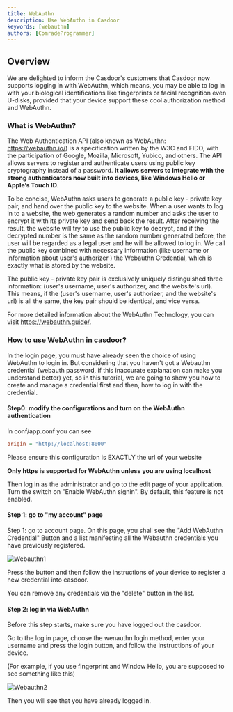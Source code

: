 ```yaml
---
title: WebAuthn
description: Use WebAuthn in Casdoor
keywords: [webauthn]
authors: [ComradeProgrammer]
---
```


## Overview

We are delighted to inform the Casdoor's customers that Casdoor now supports logging in with WebAuthn, which means, you may be able to log in with your biological identifications like fingerprints or facial recognition even U-disks, provided that your device support these cool authorization method and WebAuthn.

### What is WebAuthn?

The Web Authentication API (also known as WebAuthn: https://webauthn.io/) is a specification written by the W3C and FIDO, with the participation of Google, Mozilla, Microsoft, Yubico, and others. The API allows servers to register and authenticate users using public key cryptography instead of a password. **It allows servers to integrate with the strong authenticators now built into devices, like Windows Hello or Apple’s Touch ID**. 

To be concise, WebAuthn asks users to generate a public key - private key pair, and hand over the public key to the website. When a user wants to log in to a website, the web generates a random number and asks the user to encrypt it with its private key and send back the result. After receiving the result, the website will try to use the public key to decrypt, and if the decrypted number is the same as the random number generated before, the user will be regarded as a legal user and he will be allowed to log in. We call the public key combined with necessary information (like username or information about user's authorizer ) the Webauthn Credential, which is exactly what is stored by the website.

The public key - private key pair is exclusively uniquely distinguished three information: (user's username, user's authorizer, and the website's url). This means, if the (user's username, user's authorizer, and the website's url) is all the same, the key pair should be identical, and vice versa.

For more detailed information about the WebAuthn Technology, you can visit <https://webauthn.guide/>.

### How to use WebAuthn in casdoor?

In the login page, you must have already seen the choice of using WebAuthn to login in. But considering that you haven't got a Webauthn credential (webauth password, if this inaccurate explanation can make you understand better) yet, so in this tutorial, we are going to show you how to create and manage a credential first and then, how to log in with the credential.

#### Step0: modify the configurations and turn on the WebAuthn authentication

In conf/app.conf you can see

```ini
origin = "http://localhost:8000"
```

Please ensure this configuration is EXACTLY the url of your website

**Only https is supported for WebAuthn unless you are using localhost**

Then log in as the administrator and go to the edit page of your application. Turn the switch on "Enable WebAuthn signin". By default, this feature is not enabled.

#### Step 1: go to "my account" page

Step 1: go to account page. On this page, you shall see the "Add WebAuthn Credential" Button and a list manifesting all the Webauthn credentials you have previously registered.

![Webauthn1](/img/webauthn/webauthn.png)

Press the button and then follow the instructions of your device to register a new credential into casdoor.

You can remove any credentials via the "delete" button in the list.

#### Step 2: log in via WebAuthn

Before this step starts, make sure you have logged out the casdoor.

Go to the log in page, choose the wenauthn login method, enter your username and press the login button, and follow the instructions of your device.

(For example, if you use fingerprint and Window Hello, you are supposed to see something like this)

![Webauthn2](/img/webauthn/login_webauthn.png)

Then you will see that you have already logged in.
